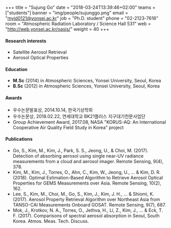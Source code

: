 +++
title = "Sujung Go"
date = "2018-03-24T13:39:46+02:00"
teams = ["students"]
banner = "img/people/sujunggo.png"
email = "myid0121@yonsei.ac.kr"
job = "Ph.D. student"
phone = "02-2123-7616"
room = "Atmospheric Radiation Laboratory / Science Hall 531"
web = "http://web.yonsei.ac.kr/oasis/"
weight = 40
+++

#### Research interests
+ Satellite Aerosol Retrieval
+ Aerosol Optical Properties

#### Education
 + **M.Sc** (2014) in Atmospheric Sciences, Yonsei University, Seoul, Korea
 + **B.Sc** (2012) in Atmospheric Sciences, Yonsei University, Seoul, Korea

#### Awards
 + 우수논문발표상, 2014.10.14, 한국기상학회
 + 우수논문상, 2018.02.22, 연세대학교 BK21플러스 지구대기천문사업단
 + Group Achievement Award, 2017.08, NASA "KORUS-AQ: An International Cooperative Air Quality Field Study in Korea" project

#### Publications
+ Go, S., Kim, M., Kim, J., Park, S. S., Jeong, U., & Choi, M. (2017). Detection of absorbing aerosol using single near-UV radiance measurements from a cloud and aerosol imager. Remote Sensing, 9(4), 378.
+ Kim, M., Kim, J., Torres, O., Ahn, C., Kim, W., Jeong, U., ... & Kim, D. R. (2018). Optimal Estimation-Based Algorithm to Retrieve Aerosol Optical Properties for GEMS Measurements over Asia. Remote Sensing, 10(2), 162.
+ Lee, S., Kim, M., Choi, M., Go, S., Kim, J., Kim, J. H., ... & Shiomi, K. (2017). Aerosol Property Retrieval Algorithm over Northeast Asia from TANSO-CAI Measurements Onboard GOSAT. Remote Sensing, 9(7), 687.
+ Mok, J., Krotkov, N. A., Torres, O., Jethva, H., Li, Z., Kim, J., ... & Eck, T. F. (2017). Comparisons of spectral aerosol absorption in Seoul, South Korea. Atmos. Meas. Tech. Discuss.
